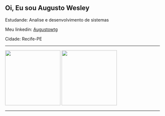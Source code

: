 ## Oi, Eu sou Augusto Wesley
Estudande: Analise e desenvolvimento de sistemas <br>
<div>
  <p>Meu linkedin: <a href="https://www.linkedin.com/in/augustowtg/">Augustowtg<a><p>
  <p>Cidade: Recife-PE<p>
<div>
<hr>
<div>
  <img height="180em" src="https://github-readme-stats.vercel.app/api?username=augustowtg&show_icons=true&theme=vue-dark&include_all_commits=true&count_private=true"/>
  <img height="180em" src="https://github-readme-stats.vercel.app/api/top-langs/?username=augustowtg&&langs_count=16&theme=vue-dark"/>
<div>
<hr>
